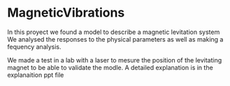 # MagneticVibrations

In this proyect we found a model to describe a magnetic levitation system 
We analysed the responses to the physical parameters as well as making a fequency analysis. 

We made a test in a lab with a laser to mesure the position of the levitating magnet to be able to validate the modle.
A detailed explanation is in the explanaition ppt file
